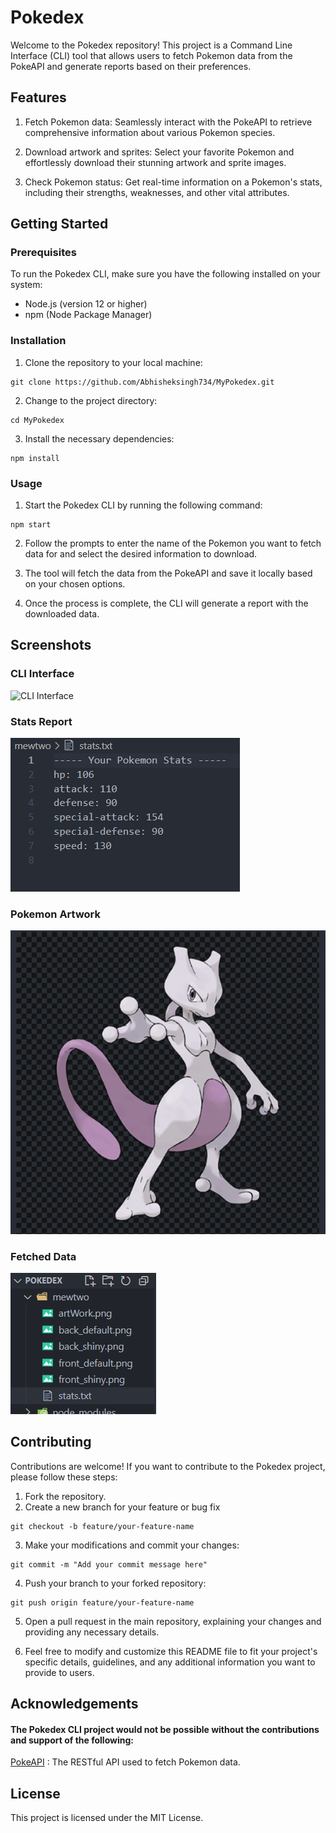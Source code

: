 # Pokedex

Welcome to the Pokedex repository! This project is a Command Line Interface (CLI) tool that allows users to fetch Pokemon data from the PokeAPI and generate reports based on their preferences.

## Features

1) Fetch Pokemon data: Seamlessly interact with the PokeAPI to retrieve comprehensive information about various Pokemon species.

2) Download artwork and sprites: Select your favorite Pokemon and effortlessly download their stunning artwork and sprite images.

3) Check Pokemon status: Get real-time information on a Pokemon's stats, including their strengths, weaknesses, and other vital attributes.


## Getting Started

### Prerequisites

To run the Pokedex CLI, make sure you have the following installed on your system:

- Node.js (version 12 or higher)
- npm (Node Package Manager)

### Installation

1. Clone the repository to your local machine:

```
git clone https://github.com/Abhisheksingh734/MyPokedex.git
```

2. Change to the project directory:

```
cd MyPokedex
```

3. Install the necessary dependencies:
```
npm install
```

### Usage

1. Start the Pokedex CLI by running the following command:
```
npm start
```

2. Follow the prompts to enter the name of the Pokemon you want to fetch data for and select the desired information to download.

3. The tool will fetch the data from the PokeAPI and save it locally based on your chosen options.

4. Once the process is complete, the CLI will generate a report with the downloaded data.


## Screenshots
### CLI Interface
![CLI Interface](project-images/PokeDex-CLI.png)

### Stats Report
![CLI Interface](project-images/stats.png)

### Pokemon Artwork
![CLI Interface](project-images/pokemon.png)

### Fetched Data
![CLI Interface](project-images/fetchedData.png)


## Contributing

Contributions are welcome! If you want to contribute to the Pokedex project, please follow these steps:

1. Fork the repository.
2. Create a new branch for your feature or bug fix

```
git checkout -b feature/your-feature-name
```
3. Make your modifications and commit your changes:

```
git commit -m "Add your commit message here"
```

4. Push your branch to your forked repository:

```
git push origin feature/your-feature-name
```

5. Open a pull request in the main repository, explaining your changes and providing any necessary details.


6. Feel free to modify and customize this README file to fit your project's specific details, guidelines, and any additional information you want to provide to users.

## Acknowledgements

#### The Pokedex CLI project would not be possible without the contributions and support of the following:

[PokeAPI](https://pokeapi.co/) : The RESTful API used to fetch Pokemon data.

## License

This project is licensed under the MIT License.








